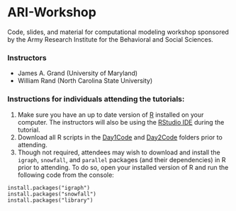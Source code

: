 # ARI-Workshop
Code, slides, and material for computational modeling workshop sponsored by the Army Research Institute for the Behavioral and Social Sciences.

### Instructors
- James A. Grand (University of Maryland)
- William Rand (North Carolina State University)

### Instructions for individuals attending the tutorials:
1. Make sure you have an up to date version of [R](https://cran.r-project.org/) installed on your computer. The instructors will also be using the [RStudio IDE](https://www.rstudio.com/) during the tutorial.
2. Download all R scripts in the [Day1Code](Day1Code) and [Day2Code](Day2Code) folders prior to attending.
3. Though not required, attendees may wish to download and install the `igraph`, `snowfall`, and `parallel` packages (and their dependencies) in R prior to attending. To do so, open your installed version of R and run the following code from the console:
```
install.packages("igraph")
install.packages("snowfall")
install.packages("library")
```
